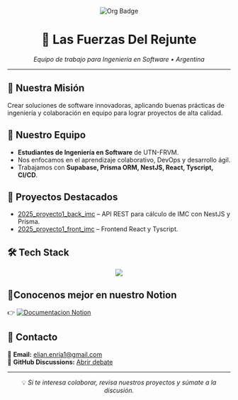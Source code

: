 <p align="center">
  <img src="https://img.shields.io/badge/Las%20Fuerzas%20Del%20Rejunte-Ingeniería%20en%20Software-blue?style=for-the-badge" alt="Org Badge">
</p>

<h1 align="center">🌱 Las Fuerzas Del Rejunte</h1>

<p align="center">
  <em>Equipo de trabajo para Ingeniería en Software • Argentina</em>
</p>

---

## 🎯 Nuestra Misión
Crear soluciones de software innovadoras, aplicando buenas prácticas de ingeniería y colaboración en equipo para lograr proyectos de alta calidad.

## 👥 Nuestro Equipo
- **Estudiantes de Ingeniería en Software** de UTN-FRVM.
- Nos enfocamos en el aprendizaje colaborativo, DevOps y desarrollo ágil.
- Trabajamos con **Supabase, Prisma ORM, NestJS, React, Tyscript, CI/CD**.

## 🚀 Proyectos Destacados
- [2025_proyecto1_back_imc](https://github.com/Las-Fuerzas-Del-Rejunte/2025_proyecto1_back_imc) – API REST para cálculo de IMC con NestJS y Prisma.
- [2025_proyecto1_front_imc](https://github.com/Las-Fuerzas-Del-Rejunte/2025_proyecto1_front_imc) – Frontend React y Tyscript.

## 🛠️ Tech Stack
<p align="center">
  <img src="https://skillicons.dev/icons?i=supabase,prisma,nestjs,react,ts,postgres,github,vercel" />
</p>

## 🔔Conocenos mejor en nuestro Notion
👉 [![Documentacion Notion](https://img.shields.io/badge/Notion-222?&logo=notion&labelColor=000000)](https://www.notion.so/Inicio-del-espacio-de-equipo-26a18282bc9e8004a421c0220fdd8043?source=copy_link)

## 📢 Contacto
📧 **Email:** elian.enria1@gmail.com  
💬 **GitHub Discussions:** [Abrir debate](https://github.com/orgs/Las-Fuerzas-Del-Rejunte/discussions)

---

<p align="center">
  💡 <em>Si te interesa colaborar, revisa nuestros proyectos y súmate a la discusión.</em>
</p>

